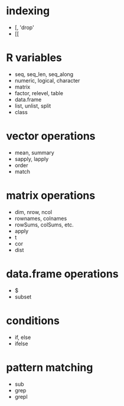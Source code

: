 # indexing

* [, 'drop'
* [[

# R variables

* seq, seq_len, seq_along
* numeric, logical, character
* matrix
* factor, relevel, table
* data.frame
* list, unlist, split
* class

# vector operations

* mean, summary
* sapply, lapply
* order
* match

# matrix operations

* dim, nrow, ncol
* rownames, colnames
* rowSums, colSums, etc.
* apply
* t
* cor
* dist

# data.frame operations

* $
* subset

# conditions

* if, else
* ifelse

# pattern matching

* sub
* grep
* grepl
